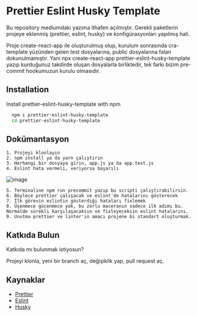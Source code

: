 
# Prettier Eslint Husky Template

Bu repository mediumdaki yazıma ithafen açılmıştır.
Gerekli paketlerin projeye eklenmiş (prettier, eslint, husky) ve konfigürasyonları yapılmış hali.

Proje create-react-app ile oluşturulmuş olup, kurulum sonrasında cra-template yüzünden gelen test dosyalarına, public dosyalarına falan dokunulmamıştır.
Yani npx create-react-app prettier-eslint-husky-template yazıp kurduğunuz takdirde oluşan dosyalarla birliktedir, tek farkı bizim pre-commit hookumuzun kurulu olmasıdır.




## Installation

Install prettier-eslint-husky-template with npm

```bash
  npm i prettier-eslint-husky-template
  cd prettier-eslint-husky-template
```
    
## Dokümantasyon

    1. Projeyi klonlayın
    2. npm install ya da yarn çalıştırın
    3. Herhangi bir dosyaya girin, app.js ya da app.test.js
    4. Eslint hata vermeli, veriyorsa başarılı
![image](https://user-images.githubusercontent.com/51965140/180928929-5b451d6f-0751-468b-aa6e-4139e7ad464b.png)

    5. Terminaline npm run precommit yazıp bu scripti çalıştırabilirsin.
    6. Böylece prettier çalışacak ve eslint'de hatalarını gösterecek
    7. İlk görevin eslintin gösterdiği hataları fixlemek
    8. Üşenmece gücenmece yok, bu zorlu maceranın sadece ilk adımı bu. Normalde sürekli karşılaşacaksın ve fixleyeceksin eslint hatalarını.
    9. Unutma prettier ve linter'in amacı projene bi standart oluşturmak.



## Katkıda Bulun

Katkıda mı bulunmak istiyosun?

Projeyi klonla, yeni bir branch aç, değişiklik yap, pull request aç.

## Kaynaklar

 - [Prettier](https://github.com/prettier/prettier)
 - [Eslint](https://github.com/eslint/eslint)
 - [Husky](https://github.com/typicode/husky)

